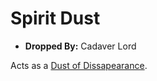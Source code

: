 
# Spirit Dust

* **Dropped By:** Cadaver Lord

Acts as a [Dust of Dissapearance](https://roll20.net/compendium/dnd5e/Dust%20of%20Disappearance#content).
